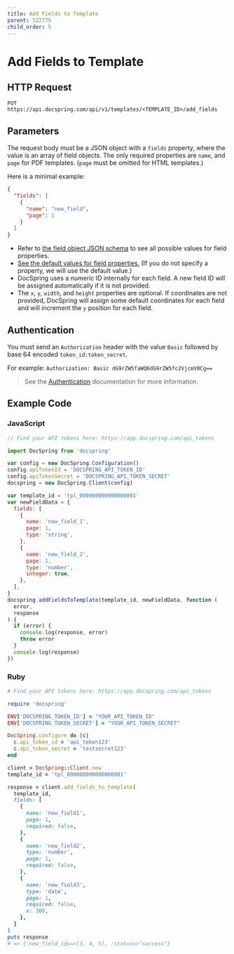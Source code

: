 ```yaml
---
title: Add Fields to Template
parent: 522775
child_order: 5
---
```


# Add Fields to Template

## HTTP Request

`PUT https://api.docspring.com/api/v1/templates/<TEMPLATE_ID>/add_fields`

## Parameters

The request body must be a JSON object with a `fields` property, where the value is an array of field objects. The only required properties are `name`, and `page` for PDF templates. (`page` must be omitted for HTML templates.)

Here is a minimal example:

```json
{
  "fields": [
    {
      "name": "new_field",
      "page": 1
    }
  ]
}
```

- Refer to [the field object JSON schema](./field-schema) to see all possible values for field properties.
- [See the default values for field properties.](./field-defaults) (If you do not specify a property, we will use the default value.)
- DocSpring uses a numeric ID internally for each field. A new field ID will be assigned automatically if it is not provided.
- The `x`, `y`, `width`, and `height` properties are optional. If coordinates are not provided, DocSpring will
  assign some default coordinates for each field and will increment the `y` position for each field.

## Authentication

You must send an `Authorization` header with the value `Basic` followed by base 64 encoded `token_id:token_secret`.

For example: `Authorization: Basic dG9rZW5faWQ6dG9rZW5fc2VjcmV0Cg==`

> See the [Authentication](../../install-api-client/authentication) documentation for more information.

## Example Code

### JavaScript

```javascript
// Find your API tokens here: https://app.docspring.com/api_tokens

import DocSpring from 'docspring'

var config = new DocSpring.Configuration()
config.apiTokenId = 'DOCSPRING_API_TOKEN_ID'
config.apiTokenSecret = 'DOCSPRING_API_TOKEN_SECRET'
docspring = new DocSpring.Client(config)

var template_id = 'tpl_000000000000000001'
var newFieldData = {
  fields: [
    {
      name: 'new_field_1',
      page: 1,
      type: 'string',
    },
    {
      name: 'new_field_2',
      page: 1,
      type: 'number',
      integer: true,
    },
  ],
}
docspring.addFieldsToTemplate(template_id, newFieldData, function (
  error,
  response
) {
  if (error) {
    console.log(response, error)
    throw error
  }
  console.log(response)
})
```

### Ruby

```ruby
# Find your API tokens here: https://app.docspring.com/api_tokens

require 'docspring'

ENV['DOCSPRING_TOKEN_ID'] = "YOUR_API_TOKEN_ID"
ENV['DOCSPRING_TOKEN_SECRET'] = "YOUR_API_TOKEN_SECRET"

DocSpring.configure do |c|
  c.api_token_id = 'api_token123'
  c.api_token_secret = 'testsecret123'
end

client = DocSpring::Client.new
template_id = 'tpl_000000000000000001'

response = client.add_fields_to_template(
  template_id,
  fields: [
    {
      name: 'new_field1',
      page: 1,
      required: false,
    },
    {
      name: 'new_field2',
      type: 'number',
      page: 1,
      required: false,
    },
    {
      name: 'new_field3',
      type: 'date',
      page: 1,
      required: false,
      x: 300,
    },
  ]
)
puts response
# => {:new_field_ids=>[3, 4, 5], :status=>"success"}
```
